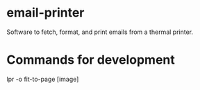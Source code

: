 # email-printer
Software to fetch, format, and print emails from a thermal printer.

# Commands for development

lpr -o fit-to-page [image]

